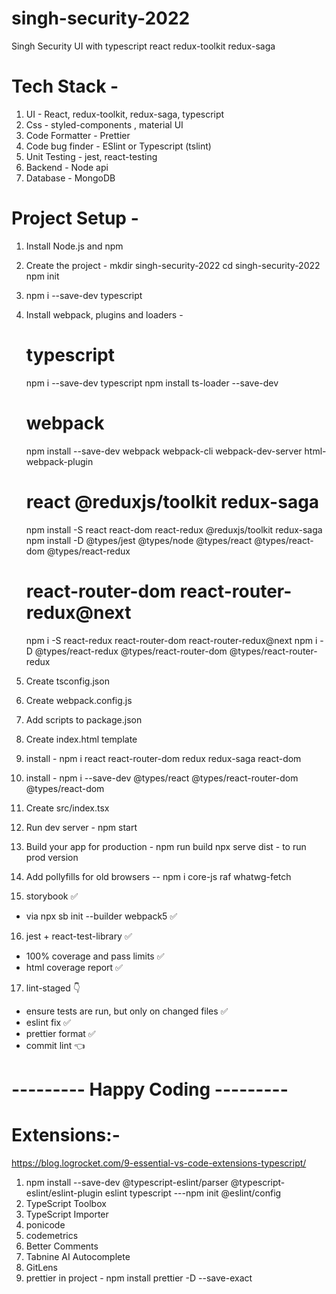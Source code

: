 # singh-security-2022

Singh Security UI with typescript react redux-toolkit redux-saga

# Tech Stack -

1. UI - React, redux-toolkit, redux-saga, typescript
2. Css - styled-components , material UI
3. Code Formatter - Prettier
4. Code bug finder - ESlint or Typescript (tslint)
5. Unit Testing - jest, react-testing
6. Backend - Node api
7. Database - MongoDB

# Project Setup -

1. Install Node.js and npm
2. Create the project -
   mkdir singh-security-2022
   cd singh-security-2022
   npm init
3. npm i --save-dev typescript
4. Install webpack, plugins and loaders -

   # typescript

   npm i --save-dev typescript
   npm install ts-loader --save-dev

   # webpack

   npm install --save-dev webpack webpack-cli webpack-dev-server html-webpack-plugin

   # react @reduxjs/toolkit redux-saga

   npm install -S react react-dom react-redux @reduxjs/toolkit redux-saga
   npm install -D @types/jest @types/node @types/react @types/react-dom @types/react-redux

   # react-router-dom react-router-redux@next

   npm i -S react-redux react-router-dom react-router-redux@next
   npm i -D @types/react-redux @types/react-router-dom @types/react-router-redux

5. Create tsconfig.json
6. Create webpack.config.js
7. Add scripts to package.json
8. Create index.html template
9. install - npm i react react-router-dom redux redux-saga react-dom
10. install - npm i --save-dev @types/react @types/react-router-dom @types/react-dom
11. Create src/index.tsx
12. Run dev server - npm start
13. Build your app for production - npm run build
    npx serve dist - to run prod version

14. Add pollyfills for old browsers
    -- npm i core-js raf whatwg-fetch
15. storybook ✅

- via npx sb init --builder webpack5 ✅

16. jest + react-test-library ✅

- 100% coverage and pass limits ✅
- html coverage report ✅

17. lint-staged 👇

- ensure tests are run, but only on changed files ✅
- eslint fix ✅
- prettier format ✅
- commit lint 👈

# --------- Happy Coding ---------

# Extensions:-

https://blog.logrocket.com/9-essential-vs-code-extensions-typescript/

1. npm install --save-dev @typescript-eslint/parser @typescript-eslint/eslint-plugin eslint typescript
   ---npm init @eslint/config
2. TypeScript Toolbox
3. TypeScript Importer
4. ponicode
5. codemetrics
6. Better Comments
7. Tabnine AI Autocomplete
8. GitLens
9. prettier in project - npm install prettier -D --save-exact
